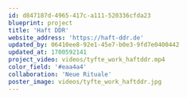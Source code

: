 ```yaml
---
id: d847187d-4965-417c-a111-520336cfda23
blueprint: project
title: 'Haft DDR'
website_address: 'https://haft-ddr.de'
updated_by: 06410ee8-92e1-45e7-b0e3-9fd7e0400442
updated_at: 1700592141
project_video: videos/tyfte_work_haftddr.mp4
color_field: '#eaa4a4'
collaboration: 'Neue Rituale'
poster_image: videos/tyfte_work_haftddr.jpg
---
```

